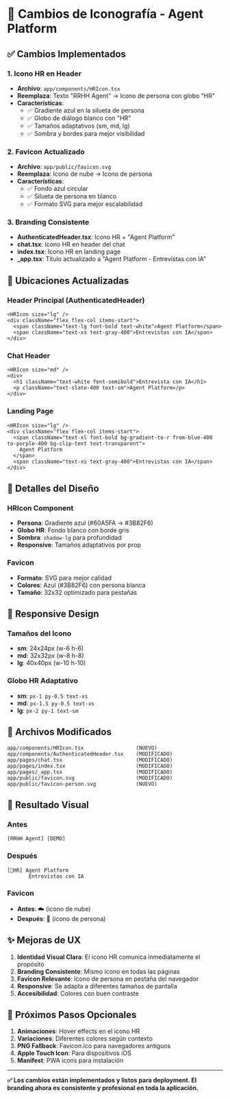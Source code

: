 # 🎨 Cambios de Iconografía - Agent Platform

## ✅ **Cambios Implementados**

### **1. Icono HR en Header**
- **Archivo**: `app/components/HRIcon.tsx`
- **Reemplaza**: Texto "RRHH Agent" → Icono de persona con globo "HR"
- **Características**:
  - ✅ Gradiente azul en la silueta de persona
  - ✅ Globo de diálogo blanco con "HR"
  - ✅ Tamaños adaptativos (sm, md, lg)
  - ✅ Sombra y bordes para mejor visibilidad

### **2. Favicon Actualizado**
- **Archivo**: `app/public/favicon.svg`
- **Reemplaza**: Icono de nube → Icono de persona
- **Características**:
  - ✅ Fondo azul circular
  - ✅ Silueta de persona en blanco
  - ✅ Formato SVG para mejor escalabilidad

### **3. Branding Consistente**
- **AuthenticatedHeader.tsx**: Icono HR + "Agent Platform"
- **chat.tsx**: Icono HR en header del chat
- **index.tsx**: Icono HR en landing page
- **_app.tsx**: Título actualizado a "Agent Platform - Entrevistas con IA"

## 🎯 **Ubicaciones Actualizadas**

### **Header Principal (AuthenticatedHeader)**
```tsx
<HRIcon size="lg" />
<div className="flex flex-col items-start">
  <span className="text-lg font-bold text-white">Agent Platform</span>
  <span className="text-xs text-gray-400">Entrevistas con IA</span>
</div>
```

### **Chat Header**
```tsx
<HRIcon size="md" />
<div>
  <h1 className="text-white font-semibold">Entrevista con IA</h1>
  <p className="text-slate-400 text-sm">Agent Platform</p>
</div>
```

### **Landing Page**
```tsx
<HRIcon size="lg" />
<div className="flex flex-col items-start">
  <span className="text-xl font-bold bg-gradient-to-r from-blue-400 to-purple-400 bg-clip-text text-transparent">
    Agent Platform
  </span>
  <span className="text-xs text-gray-400">Entrevistas con IA</span>
</div>
```

## 🎨 **Detalles del Diseño**

### **HRIcon Component**
- **Persona**: Gradiente azul (#60A5FA → #3B82F6)
- **Globo HR**: Fondo blanco con borde gris
- **Sombra**: `shadow-lg` para profundidad
- **Responsive**: Tamaños adaptativos por prop

### **Favicon**
- **Formato**: SVG para mejor calidad
- **Colores**: Azul (#3B82F6) con persona blanca
- **Tamaño**: 32x32 optimizado para pestañas

## 📱 **Responsive Design**

### **Tamaños del Icono**
- **sm**: 24x24px (w-6 h-6)
- **md**: 32x32px (w-8 h-8) 
- **lg**: 40x40px (w-10 h-10)

### **Globo HR Adaptativo**
- **sm**: `px-1 py-0.5 text-xs`
- **md**: `px-1.5 py-0.5 text-xs`
- **lg**: `px-2 py-1 text-sm`

## 🔧 **Archivos Modificados**

```
app/components/HRIcon.tsx                 (NUEVO)
app/components/AuthenticatedHeader.tsx    (MODIFICADO)
app/pages/chat.tsx                        (MODIFICADO)
app/pages/index.tsx                       (MODIFICADO)
app/pages/_app.tsx                        (MODIFICADO)
app/public/favicon.svg                    (MODIFICADO)
app/public/favicon-person.svg             (NUEVO)
```

## 🚀 **Resultado Visual**

### **Antes**
```
[RRHH Agent] [DEMO]
```

### **Después**
```
[👤HR] Agent Platform
       Entrevistas con IA
```

### **Favicon**
- **Antes**: ☁️ (icono de nube)
- **Después**: 👤 (icono de persona)

## ✨ **Mejoras de UX**

1. **Identidad Visual Clara**: El icono HR comunica inmediatamente el propósito
2. **Branding Consistente**: Mismo icono en todas las páginas
3. **Favicon Relevante**: Icono de persona en pestaña del navegador
4. **Responsive**: Se adapta a diferentes tamaños de pantalla
5. **Accesibilidad**: Colores con buen contraste

## 🎯 **Próximos Pasos Opcionales**

1. **Animaciones**: Hover effects en el icono HR
2. **Variaciones**: Diferentes colores según contexto
3. **PNG Fallback**: Favicon.ico para navegadores antiguos
4. **Apple Touch Icon**: Para dispositivos iOS
5. **Manifest**: PWA icons para instalación

---

**✅ Los cambios están implementados y listos para deployment. El branding ahora es consistente y profesional en toda la aplicación.**